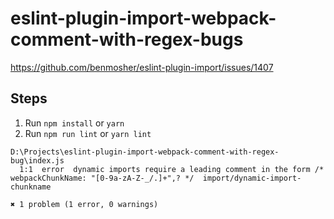 # eslint-plugin-import-webpack-comment-with-regex-bugs
https://github.com/benmosher/eslint-plugin-import/issues/1407
## Steps
1. Run `npm install` or `yarn`
3. Run `npm run lint` or `yarn lint`
```
D:\Projects\eslint-plugin-import-webpack-comment-with-regex-bug\index.js
  1:1  error  dynamic imports require a leading comment in the form /* webpackChunkName: "[0-9a-zA-Z-_/.]+",? */  import/dynamic-import-chunkname

✖ 1 problem (1 error, 0 warnings)
```

